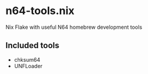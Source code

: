 # n64-tools.nix

Nix Flake with useful N64 homebrew development tools

## Included tools

- chksum64
- UNFLoader
